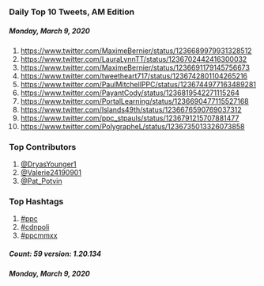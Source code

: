 ### Daily Top 10 Tweets, AM Edition
##### Monday, March 9, 2020
 1) https://www.twitter.com/MaximeBernier/status/1236689979931328512
 2) https://www.twitter.com/LauraLynnTT/status/1236702442416300032
 3) https://www.twitter.com/MaximeBernier/status/1236691179145756673
 4) https://www.twitter.com/tweetheart717/status/1236742801104265216
 5) https://www.twitter.com/PaulMitchellPPC/status/1236744977163489281
 6) https://www.twitter.com/PayantCody/status/1236819542271115264
 7) https://www.twitter.com/PortalLearning/status/1236690477115527168
 8) https://www.twitter.com/Islands49th/status/1236676590769037312
 9) https://www.twitter.com/ppc_stpauls/status/1236791215707881477
10) https://www.twitter.com/PolygrapheL/status/1236735013326073858

### Top Contributors
  1) [@DryasYounger1](https://www.twitter.com/DryasYounger1)
  2) [@Valerie24190901](https://www.twitter.com/Valerie24190901)
  3) [@Pat_Potvin](https://www.twitter.com/Pat_Potvin)


### Top Hashtags

  1) [#ppc](https://www.twitter.com/hashtag/ppc)
  2) [#cdnpoli](https://www.twitter.com/hashtag/cdnpoli)
  3) [#ppcmmxx](https://www.twitter.com/hashtag/ppcmmxx)

##### Count: 59	version: 1.20.134
##### Monday, March 9, 2020

